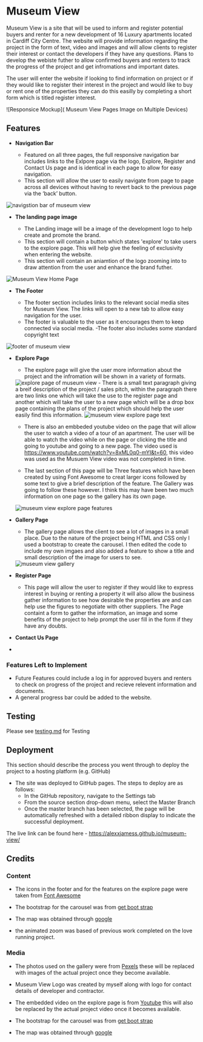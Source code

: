 # Museum View

Museum View is a site that will be used to inform and register potential buyers and renter for a new development of 16 Luxury apartments located in Cardiff City Centre. The website will provide information regarding the project in the form of text, video and images and will allow clients to register their interest or contact the developers if they have any questions. Plans to develop the webiste futher to allow confirmed buyers and renters to track the progress of the project and get infromations and important dates.

The user will enter the website if looking to find information on project or if they would like to register their interest in the project and would like to buy or rent one of the properties they can do this easilly by completing a short form which is titled register interest.

![Responsice Mockup]( Museum View Pages Image on Multiple Devices)

## Features 

- __Navigation Bar__

  - Featured on all three pages, the full responsive navigation bar includes links to the Exlpore page via the logo, Explore, Register and Contact Us page and is identical in each page to allow for easy navigation.
  - This section will allow the user to easily navigate from page to page across all devices without having to revert back to the previous page via the ‘back’ button. 

<img src="./assets/images/readme-images/museum-view-nav-bar.jpg" alt="navigstion bar of museum view">

- __The landing page image__

  - The Landing image will be a image of the development logo to help create and promote the brand. 
  - This section will contain a button which states 'explore' to take users to the explore page. This will help give the feeling of exclusivity when entering the website.
  - This section will contain an aniamtion of the logo zooming into to draw attention from the user and enhance the brand futher.

<img src="./assets/images/readme-images/museum-view-home-page.jpg" alt="Museum View Home Page">

- __The Footer__ 

  - The footer section includes links to the relevant social media sites for Museum View. The links will open to a new tab to allow easy navigation for the user. 
  - The footer is valuable to the user as it encourages them to keep connected via social media.
  -The footer also includes some standard copyright text

<img src="./assets/images/readme-images/museum-view-footer.jpg" alt="footer of museum view">


- __Explore Page__

  - The explore page will give the user more information about the project and the infromation will be shown in a variety of formats.
  <img src="./assets/images/readme-images/museum-view-explore.jpg" alt="explore page of museum view">
  - There is a small text paragraph giving a breif description of the project / sales pitch, within the paragraph there are two links one which will take the use to the register page and another which will take the user to a new page which will be a drop box page containing the plans of the project which should help the user easily find this information.

  <img src="assets/images/readme-images/museum-view-explore-text.jpg" alt="museum view explore page text">

  - There is also an embbeded youtube video on the page that will allow the user to watch a video of a tour of an apartment. The user will be able to watch the video while on the page or clicking the title and going to youtube and going to a new page. The video used is https://www.youtube.com/watch?v=8xML0q0-mYI&t=60, this video was used as the Musuem View video was not completed in time.

  - The last section of this page will be Three features which have been created by using Font Awesome to creat larger icons followed by some text to give a brief description of the feature. The Gallery was going to follow these however. I think this may have been two much information on one page so the gallery has its own page.

  <img src="assets/images/readme-images/museum-view-explore-features.jpg" alt="museum view explore page features">

- __Gallery Page__

  - The gallery page allows the client to see a lot of images in a small place. Due to the nature of the project being HTML and CSS only I used a bootstrap to create the carousel. I then edited the code to include my own imgaes and also added a feature to show a title and small description of the image for users to see.
  <img src="assets/images/readme-images/museum-view-gallery.jpg" alt="museum view gallery">

- __Register Page__

  - This page will allow the user to register if they would like to express interest in buying or renting a property it will also allow the business gather information to see how desirable the properties are and can help use the figures to negotiate with other suppliers.  The Page containt a form to gather the information, an image and some benefits of the project to help prompt the user fill in the form if they have any doubts.



- __Contact Us Page__

-



### Features Left to Implement

- Future Features could include a log in for approved buyers and renters to check on progress of the project and recieve relevent information and documents.
- A general progress bar could be added to the website.

## Testing 

Please see [testing.md](/testing.md) for Testing


## Deployment

This section should describe the process you went through to deploy the project to a hosting platform (e.g. GitHub) 

- The site was deployed to GitHub pages. The steps to deploy are as follows: 
  - In the GitHub repository, navigate to the Settings tab 
  - From the source section drop-down menu, select the Master Branch
  - Once the master branch has been selected, the page will be automatically refreshed with a detailed ribbon display to indicate the successful deployment. 

The live link can be found here - https://alexxjamess.github.io/museum-view/


## Credits 



### Content 


- The icons in the footer and for the features on the explore page were taken from [Font Awesome](https://fontawesome.com/)

- The bootstrap for the carousel was from [get boot strap](https://getbootstrap.com/docs/4.0/components/carousel/)
- The map was obtained through [google](https://www.google.com/maps?ll=51.485058,-3.175836&z=16&t=m&hl=en&gl=GB&mapclient=embed&cid=1162786141127752078)
- the animated zoom was based of previous work completed on the love running project.
### Media

- The photos used on the gallery were from [Pexels](https://www.pexels.com/search/luxury%20apartment%20building/) these will be replaced with images of the actual project once they become available.

- Museum View Logo was created by myself along with logo for contact details of developer and contractor.

- The embedded video on the explore page is from [Youtube](https://www.youtube.com/watch?v=8xML0q0-mYI&t=60) this will also be replaced by the actual project video once it becomes available.

- The bootstrap for the carousel was from [get boot strap](https://getbootstrap.com/docs/4.0/components/carousel/)
- The map was obtained through [google](https://www.google.com/maps?ll=51.485058,-3.175836&z=16&t=m&hl=en&gl=GB&mapclient=embed&cid=1162786141127752078)







